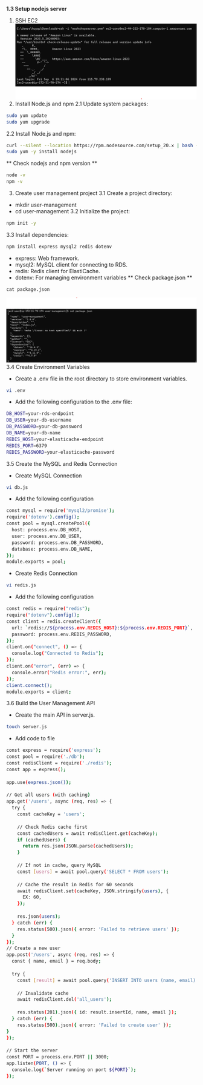 **1.3 Setup nodejs server**

1. SSH EC2
![alt text](SSHEC2.png)
2. Install Node.js and npm
  2.1 Update system packages:
  ```bash
  sudo yum update
  sudo yum upgrade
  ```
  2.2 Install Node.js and npm:
  ```bash
  curl --silent --location https://rpm.nodesource.com/setup_20.x | bash -
  sudo yum -y install nodejs
  ```
  ** Check nodejs and npm version ** 
  ```bash
  node -v
  npm -v
  ```
3. Create user management project
  3.1 Create a project directory:
  - mkdir user-management
  - cd user-management
  3.2 Initialize the project:
  ```bash
  npm init -y
  ```
  3.3 Install dependencies:
  ```bash
  npm install express mysql2 redis dotenv
  ```
  - express: Web framework.
  - mysql2: MySQL client for connecting to RDS.
  - redis: Redis client for ElastiCache.
  - dotenv: For managing environment variables
  ** Check package.json **
  ```
  cat package.json
  ```
  ![alt text](CheckPackageJson.png)
  3.4 Create Environment Variables
  - Create a .env file in the root directory to store environment variables.
  ```bash
  vi .env
  ```
  - Add the following configuration to the .env file:
  ```bash
  DB_HOST=your-rds-endpoint
  DB_USER=your-db-username
  DB_PASSWORD=your-db-password
  DB_NAME=your-db-name
  REDIS_HOST=your-elasticache-endpoint
  REDIS_PORT=6379
  REDIS_PASSWORD=your-elasticache-password
  ```
  3.5 Create the MySQL and Redis Connection
  - Create MySQL Connection
  ```bash
  vi db.js
  ```
  - Add the following configuration
  ```bash
  const mysql = require('mysql2/promise');
  require('dotenv').config();
  const pool = mysql.createPool({
    host: process.env.DB_HOST,
    user: process.env.DB_USER,
    password: process.env.DB_PASSWORD,
    database: process.env.DB_NAME,
  });
  module.exports = pool;
  ```

  - Create Redis Connection
  ```bash
  vi redis.js
  ```
  - Add the following configuration
  ```bash
  const redis = require("redis");
  require("dotenv").config();
  const client = redis.createClient({
    url: `redis://${process.env.REDIS_HOST}:${process.env.REDIS_PORT}`,
    password: process.env.REDIS_PASSWORD,
  });
  client.on("connect", () => {
    console.log("Connected to Redis");
  });
  client.on("error", (err) => {
    console.error("Redis error:", err);
  });
  client.connect();
  module.exports = client;
  ```
  3.6 Build the User Management API
  - Create the main API in server.js.
  ```bash
  touch server.js
  ```
  - Add code to file
  ```bash
  const express = require('express');
  const pool = require('./db');
  const redisClient = require('./redis');
  const app = express();

  app.use(express.json());

  // Get all users (with caching)
  app.get('/users', async (req, res) => {
    try {
      const cacheKey = 'users';

      // Check Redis cache first
      const cachedUsers = await redisClient.get(cacheKey);
      if (cachedUsers) {
        return res.json(JSON.parse(cachedUsers));
      }

      // If not in cache, query MySQL
      const [users] = await pool.query('SELECT * FROM users');

      // Cache the result in Redis for 60 seconds
      await redisClient.set(cacheKey, JSON.stringify(users), {
        EX: 60,
      });

      res.json(users);
    } catch (err) {
      res.status(500).json({ error: 'Failed to retrieve users' });
    }
  });
  // Create a new user
  app.post('/users', async (req, res) => {
    const { name, email } = req.body;

    try {
      const [result] = await pool.query('INSERT INTO users (name, email) VALUES (?, ?)', [name, email]);

      // Invalidate cache
      await redisClient.del('all_users');

      res.status(201).json({ id: result.insertId, name, email });
    } catch (err) {
      res.status(500).json({ error: 'Failed to create user' });
  }
  });

  // Start the server
  const PORT = process.env.PORT || 3000;
  app.listen(PORT, () => {
    console.log(`Server running on port ${PORT}`);
  });
  ```
 
